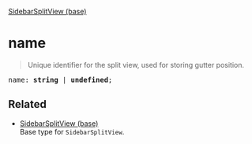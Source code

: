 [SidebarSplitView (base)](SidebarSplitView_base.md)

# name

> Unique identifier for the split view, used for storing gutter position.

<pre class="docgen_signature">name: <b>string</b> | <b>undefined</b>;</pre>

## Related

- [<!--{ref:type}-->SidebarSplitView (base)](SidebarSplitView_base.md) \
    Base type for `SidebarSplitView`.
